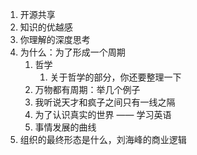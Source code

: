 1. 开源共享
2. 知识的优越感
3. 你理解的深度思考
4. 为什么：为了形成一个周期
	1. 哲学
		1. 关于哲学的部分，你还要整理一下
	2. 万物都有周期：举几个例子
	3. 我听说天才和疯子之间只有一线之隔
	4. 为了认识真实的世界 —— 学习英语
	5. 事情发展的曲线
5. 组织的最终形态是什么，刘海峰的商业逻辑
